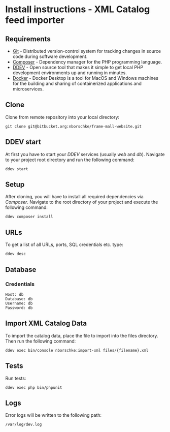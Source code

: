 # Install instructions - XML Catalog feed importer #

## Requirements ##
- [Git](https://git-scm.com/) - Distributed version-control system for tracking
  changes in source code during software development.
- [Composer](https://getcomposer.org/) - Dependency manager for the PHP
  programming language.
- [DDEV](https://github.com/drud/ddev) - Open source tool that makes it simple
  to get local PHP development environments up and running in minutes.
- [Docker](https://www.docker.com/products/docker-desktop) - Docker Desktop is a
  tool for MacOS and Windows machines for the building and sharing of
  containerized applications and microservices.

## Clone ##
Clone from remote repository into your local directory:
```
git clone git@bitbucket.org:nborschke/frame-mall-website.git
```

## DDEV start ##
At first you have to start your *DDEV* services (usually *web* and *db*).
Navigate to your project root directory and run the following command:
```
ddev start
```

## Setup ##
After cloning, you will have to install all required dependencies via *Composer*.
Navigate to the root directory of your project and execute the following
command:
```
ddev composer install
```

## URLs ##
To get a list of all URLs, ports, SQL credentials etc. type:
```
ddev desc
```

## Database ##

### Credentials ###
```
Host: db
Database: db
Username: db
Password: db
```

## Import XML Catalog Data ##
To import the catalog data, place the file to import into the files directory.
Then run the following command:
```
ddev exec bin/console nborschke:import-xml files/{filename}.xml
```

## Tests ##
Run tests:
```
ddev exec php bin/phpunit
```

## Logs ##
Error logs will be written to the following path:

```
/var/log/dev.log
```



